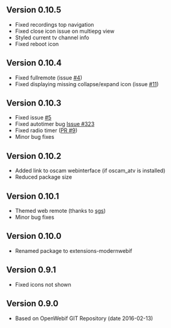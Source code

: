 ## Version 0.10.5
* Fixed recordings top navigation
* Fixed close icon issue on multiepg view
* Styled current tv channel info
* Fixed reboot icon

## Version 0.10.4
* Fixed fullremote (issue [#4](https://github.com/MDXDave/ModernWebif/issues/4))
* Fixed displaying missing collapse/expand icon (issue [#11](https://github.com/MDXDave/ModernWebif/issues/11))

## Version 0.10.3
* Fixed issue [#5](https://github.com/MDXDave/ModernWebif/issues/5)
* Fixed autotimer bug [Issue #323](https://github.com/E2OpenPlugins/e2openplugin-OpenWebif/issues/323)
* Fixed radio timer ([PR #9](https://github.com/MDXDave/ModernWebif/pulls/9))
* Minor bug fixes

## Version 0.10.2
* Added link to oscam webinterface (if oscam_atv is installed)
* Reduced package size

## Version 0.10.1
* Themed web remote (thanks to [sgs](http://www.opena.tv/members/sgs/))
* Minor bug fixes

## Version 0.10.0
* Renamed package to extensions-modernwebif

## Version 0.9.1
* Fixed icons not shown

## Version 0.9.0
* Based on OpenWebif GIT Repository (date 2016-02-13)
